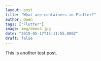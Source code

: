 ```yaml
---
layout: post
title: "What are containers in Flutter?"
author: Owen
tags: ["Flutter"]
image: img/demo4.jpg
date: "2019-05-17T15:11:55.000Z"
draft: false
---
```



This is another test post.
<!--stackedit_data:
eyJoaXN0b3J5IjpbNTA4MzE0NjEwXX0=
-->